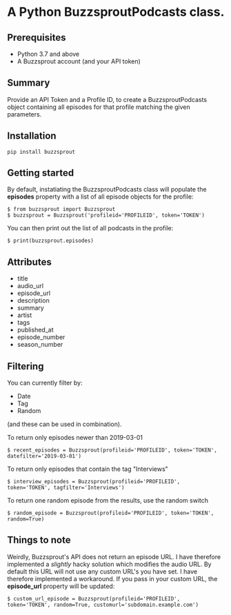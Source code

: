A Python BuzzsproutPodcasts class.
=======
## Prerequisites
* Python 3.7 and above
* A Buzzsprout account (and your API token)

## Summary
Provide an API Token and a Profile ID, to create a BuzzsproutPodcasts object containing all episodes for that profile matching the given parameters. 

## Installation
```
pip install buzzsprout
```

## Getting started
By default, instatiating the BuzzsproutPodcasts class will populate the **episodes** property with a list of all episode objects for the profile:
```
$ from buzzsprout import Buzzsprout
$ buzzsprout = Buzzsprout('profileid='PROFILEID', token='TOKEN')
```

You can then print out the list of all podcasts in the profile:
```
$ print(buzzsprout.episodes)
```

## Attributes
- title
- audio_url
- episode_url
- description
- summary
- artist
- tags
- published_at
- episode_number
- season_number

## Filtering
You can currently filter by:
- Date
- Tag
- Random

(and these can be used in combination).

To return only episodes newer than 2019-03-01
```
$ recent_episodes = Buzzsprout(profileid='PROFILEID', token='TOKEN', datefilter='2019-03-01')
```
To return only episodes that contain the tag "Interviews"
```
$ interview_episodes = Buzzsprout(profileid='PROFILEID', token='TOKEN', tagfilter='Interviews')
```
To return one random episode from the results, use the random switch
```
$ random_episode = Buzzsprout(profileid='PROFILEID', token='TOKEN', random=True)
```

## Things to note
Weirdly, Buzzsprout's API does not return an episode URL. I have therefore implemented a *slightly* hacky solution which modifies the audio URL.
By default this URL will not use any custom URL's you have set. I have therefore implemented a workaround. If you pass in your custom URL, the **episode_url** property will be updated:
```
$ custom_url_episode = Buzzsprout(profileid='PROFILEID', token='TOKEN', random=True, customurl='subdomain.example.com')
```